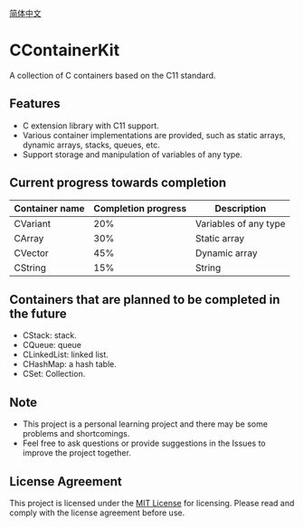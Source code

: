 [简体中文](assets/README_zh.md)

# CContainerKit

A collection of C containers based on the C11 standard.

## Features

- C extension library with C11 support.
- Various container implementations are provided, such as static arrays, dynamic arrays, stacks, queues, etc.
- Support storage and manipulation of variables of any type.

## Current progress towards completion

| Container name | Completion progress | Description |
|----------|----------|--------------|
| CVariant | 20% | Variables of any type |
| CArray | 30% | Static array |
| CVector | 45% | Dynamic array |
| CString | 15% | String |

## Containers that are planned to be completed in the future
- CStack: stack.
- CQueue: queue
- CLinkedList: linked list.
- CHashMap: a hash table.
- CSet: Collection.

## Note

- This project is a personal learning project and there may be some problems and shortcomings.
- Feel free to ask questions or provide suggestions in the Issues to improve the project together.

## License Agreement

This project is licensed under the [MIT License](LICENSE.md) for licensing. Please read and comply with the license agreement before use.